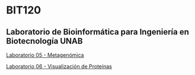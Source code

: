# BIT120
## Laboratorio de Bioinformática para Ingeniería en Biotecnología UNAB

[Laboratorio 05 - Metagenómica](https://github.com/Katterinne/BIT120/blob/master/lab_05_bioinf_biotec.md)

[Laboratorio 06 - Visualización de Proteínas](https://github.com/Katterinne/BIT120/raw/master/laboratorio6.pdf)
